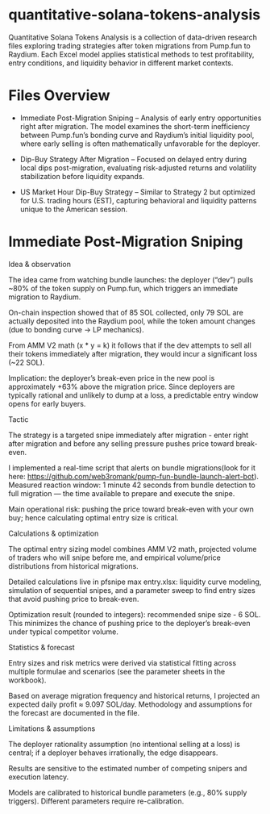 # quantitative-solana-tokens-analysis
Quantitative Solana Tokens Analysis is a collection of data-driven research files exploring trading strategies after token migrations from Pump.fun to Raydium. Each Excel model applies statistical methods to test profitability, entry conditions, and liquidity behavior in different market contexts.

# Files Overview

- Immediate Post-Migration Sniping – Analysis of early entry opportunities right after migration. The model examines the short-term inefficiency between Pump.fun’s bonding curve and Raydium’s initial liquidity pool, where early selling is often mathematically unfavorable for the deployer.

- Dip-Buy Strategy After Migration – Focused on delayed entry during local dips post-migration, evaluating risk-adjusted returns and volatility stabilization before liquidity expands.

- US Market Hour Dip-Buy Strategy – Similar to Strategy 2 but optimized for U.S. trading hours (EST), capturing behavioral and liquidity patterns unique to the American session.

# Immediate Post-Migration Sniping

Idea & observation

The idea came from watching bundle launches: the deployer (“dev”) pulls ~80% of the token supply on Pump.fun, which triggers an immediate migration to Raydium.

On-chain inspection showed that of 85 SOL collected, only 79 SOL are actually deposited into the Raydium pool, while the token amount changes (due to bonding curve → LP mechanics).

From AMM V2 math (x * y = k) it follows that if the dev attempts to sell all their tokens immediately after migration, they would incur a significant loss (~22 SOL).

Implication: the deployer’s break-even price in the new pool is approximately +63% above the migration price. Since deployers are typically rational and unlikely to dump at a loss, a predictable entry window opens for early buyers.

Tactic

The strategy is a targeted snipe immediately after migration - enter right after migration and before any selling pressure pushes price toward break-even.

I implemented a real-time script that alerts on bundle migrations(look for it here: https://github.com/web3romank/pump-fun-bundle-launch-alert-bot). Measured reaction window: 1 minute 42 seconds from bundle detection to full migration — the time available to prepare and execute the snipe.

Main operational risk: pushing the price toward break-even with your own buy; hence calculating optimal entry size is critical.

Calculations & optimization

The optimal entry sizing model combines AMM V2 math, projected volume of traders who will snipe before me, and empirical volume/price distributions from historical migrations.

Detailed calculations live in pfsnipe max entry.xlsx: liquidity curve modeling, simulation of sequential snipes, and a parameter sweep to find entry sizes that avoid pushing price to break-even.

Optimization result (rounded to integers): recommended snipe size - 6 SOL. This minimizes the chance of pushing price to the deployer’s break-even under typical competitor volume.

Statistics & forecast

Entry sizes and risk metrics were derived via statistical fitting across multiple formulae and scenarios (see the parameter sheets in the workbook).

Based on average migration frequency and historical returns, I projected an expected daily profit ≈ 9.097 SOL/day. Methodology and assumptions for the forecast are documented in the file.

Limitations & assumptions

The deployer rationality assumption (no intentional selling at a loss) is central; if a deployer behaves irrationally, the edge disappears.

Results are sensitive to the estimated number of competing snipers and execution latency.

Models are calibrated to historical bundle parameters (e.g., 80% supply triggers). Different parameters require re-calibration.
